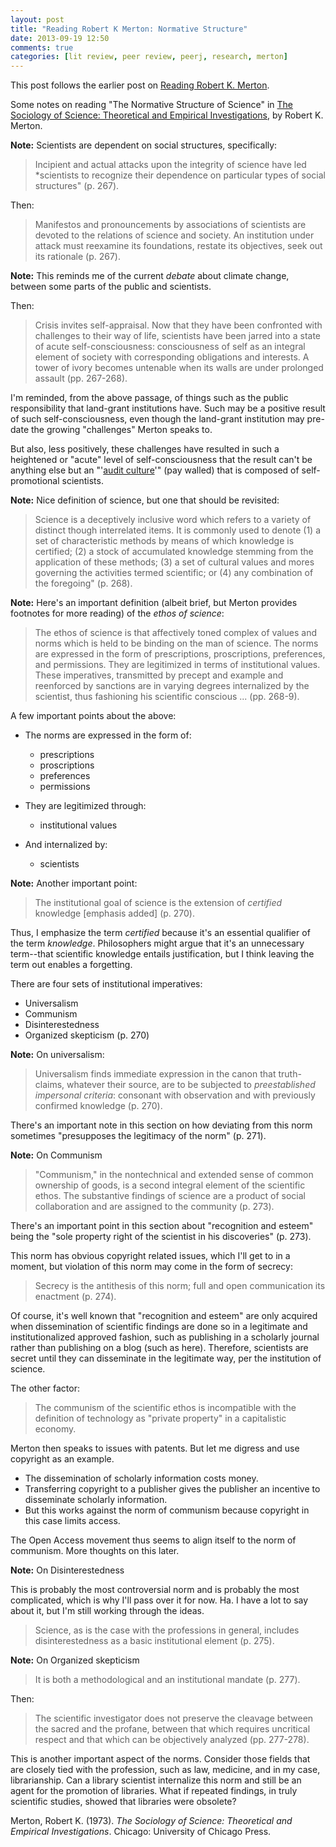 ```yaml
---
layout: post
title: "Reading Robert K Merton: Normative Structure"
date: 2013-09-19 12:50
comments: true
categories: [lit review, peer review, peerj, research, merton]
---
```


This post follows the earlier post on [Reading Robert K.
Merton](/blog/2013/09/18/reading-robert-k-merton/).

Some notes on reading "The Normative Structure of Science" in [The
Sociology of Science: Theoretical and Empirical
Investigations](http://www.worldcat.org/oclc/817893417), by Robert
K. Merton.

**Note:** Scientists are dependent on social structures,
specifically:

> Incipient and actual attacks upon the integrity of science have
> led *scientists to recognize their dependence on particular
> types of social structures" (p. 267).

Then:

> Manifestos and pronouncements by associations of scientists are
> devoted to the relations of science and society. An institution
> under attack must reexamine its foundations, restate its
> objectives, seek out its rationale (p. 267).

**Note:** This reminds me of the current *debate* about climate
change, between some parts of the public and scientists.

Then:

> Crisis invites self-appraisal. Now that they have been
> confronted with challenges to their way of life, scientists have
> been jarred into a state of acute self-consciousness:
> consciousness of self as an integral element of society with
> corresponding obligations and interests. A tower of ivory
> becomes untenable when its walls are under prolonged assault
> (pp. 267-268).

I'm reminded, from the above passage, of things such as the public
responsibility that land-grant institutions have. Such may be a
positive result of such self-consciousness, even though the
land-grant institution may pre-date the growing "challenges"
Merton speaks to.

But also, less positively, these challenges have resulted in such
a heightened or "acute" level of self-consciousness that the
result can't be anything else but an "'[audit
culture](http://dx.doi.org/10.1002/asi.23041)'" (pay walled) that
is composed of self-promotional scientists.

**Note:** Nice definition of science, but one that should be
revisited:

> Science is a deceptively inclusive word which refers to a
> variety of distinct though interrelated items. It is commonly
> used to denote (1) a set of characteristic methods by means of
> which knowledge is certified; (2) a stock of accumulated
> knowledge stemming from the application of these methods; (3) a
> set of cultural values and mores governing the activities termed
> scientific; or (4) any combination of the foregoing" (p. 268).

**Note:** Here's an important definition (albeit brief, but Merton
provides footnotes for more reading) of the *ethos of science*:

> The ethos of science is that affectively toned complex of values
> and norms which is held to be binding on the man of science. The
> norms are expressed in the form of prescriptions, proscriptions,
> preferences, and permissions. They are legitimized in terms of
> institutional values. These imperatives, transmitted by precept
> and example and reenforced by sanctions are in varying degrees
> internalized by the scientist, thus fashioning his scientific
> conscious ... (pp. 268-9).

A few important points about the above:

- The norms are expressed in the form of:

  * prescriptions
  * proscriptions
  * preferences
  * permissions

- They are legitimized through:

  * institutional values

- And internalized by:

  * scientists

**Note:** Another important point:

> The institutional goal of science is the extension of
> *certified* knowledge \[emphasis added\] (p. 270).

Thus, I emphasize the term *certified* because it's an essential
qualifier of the term *knowledge*. Philosophers might argue that
it's an unnecessary term--that scientific knowledge entails
justification, but I think leaving the term out enables a
forgetting.

There are four sets of institutional imperatives:

- Universalism
- Communism
- Disinterestedness
- Organized skepticism (p. 270)

**Note:** On universalism:

> Universalism finds immediate expression in the canon that
> truth-claims, whatever their source, are to be subjected to
> *preestablished impersonal criteria*: consonant with observation
> and with previously confirmed knowledge (p. 270).

There's an important note in this section on how deviating from
this norm sometimes "presupposes the legitimacy of the norm" (p.
271). 

**Note:** On Communism

> "Communism," in the nontechnical and extended sense of common
> ownership of goods, is a second integral element of the
> scientific ethos. The substantive findings of science are a
> product of social collaboration and are assigned to the
> community (p. 273).

There's an important point in this section about "recognition and
esteem" being the "sole property right of the scientist in his
discoveries" (p. 273).

This norm has obvious copyright related issues, which I'll get to
in a moment, but violation of this norm may come in the form of
secrecy:

> Secrecy is the antithesis of this norm; full and open
> communication its enactment (p. 274).

Of course, it's well known that "recognition and esteem" are only
acquired when dissemination of scientific findings are done so in
a legitimate and institutionalized approved fashion, such as
publishing in a scholarly journal rather than publishing on a blog
(such as here). Therefore, scientists are secret until they can
disseminate in the legitimate way, per the institution of science.

The other factor:

> The communism of the scientific ethos is incompatible with the
> definition of technology as "private property" in a capitalistic
> economy.

Merton then speaks to issues with patents. But let me digress and
use copyright as an example.

- The dissemination of scholarly information costs money.
- Transferring copyright to a publisher gives the publisher an
  incentive to disseminate scholarly information.
- But this works against the norm of communism because copyright
  in this case limits access.

The Open Access movement thus seems to align itself to the norm of
communism. More thoughts on this later.

**Note:** On Disinterestedness

This is probably the most controversial norm and is probably the
most complicated, which is why I'll pass over it for now. Ha. I
have a lot to say about it, but I'm still working through the
ideas.

> Science, as is the case with the professions in general,
> includes disinterestedness as a basic institutional element (p.
> 275).

**Note:** On Organized skepticism

> It is both a methodological and an institutional mandate (p.
> 277).

Then:

> The scientific investigator does not preserve the cleavage
> between the sacred and the profane, between that which requires
> uncritical respect and that which can be objectively analyzed
> (pp. 277-278).

This is another important aspect of the norms. Consider those
fields that are closely tied with the profession, such as law,
medicine, and in my case, librarianship. Can a library scientist
internalize this norm and still be an agent for the promotion of
libraries. What if repeated findings, in truly scientific studies,
showed that libraries were obsolete?

Merton, Robert K. (1973). *The Sociology of Science: Theoretical
and Empirical Investigations*. Chicago: University of Chicago
Press.
